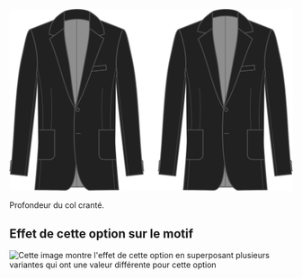 ![Profondeur du col cranté](collarnotchdepth.svg)

Profondeur du col cranté.

## Effet de cette option sur le motif

![Cette image montre l'effet de cette option en superposant plusieurs variantes qui ont une valeur différente pour cette option](jaeger\_collarnotchdepth\_sample.svg "Effet de cette option sur le motif")
